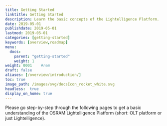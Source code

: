 ```yaml
---
title: Getting Started
linktitle: Getting Started
description: Learn the basic concepts of the Lightelligence Platform.
date: 2019-05-01
publishdate: 2019-05-01
lastmod: 2019-05-01
categories: [getting-started]
keywords: [overview,roadmap]
menu:
  docs:
    parent: "getting-started"
    weight: 1
weight: 0001	#rem
draft: false
aliases: [/overview/introduction/]
toc: true
image_path: /images/svg/docsIcon_rocket_white.svg
headless:  true
display_on_home: true
---
```


Please go step-by-step through the following pages to get a basic understanding of the OSRAM Lightelligence Platform (short: OLT platform or just Lightelligence).
